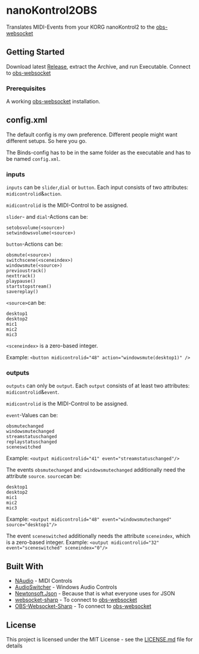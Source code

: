 # nanoKontrol2OBS

Translates MIDI-Events from your KORG nanoKontrol2 to the [obs-websocket](https://github.com/Palakis/obs-websocket)

## Getting Started

Download latest [Release](https://github.com/C9Glax/OBSKorgNanokontrol2/releases), extract the Archive, and run Executable.
Connect to [obs-websocket](https://github.com/Palakis/obs-websocket)

### Prerequisites

A working [obs-websocket](https://github.com/Palakis/obs-websocket) installation.

## config.xml

The default config is my own preference. Different people might want different setups. So here you go.

The Binds-config has to be in the same folder as the executable and has to be named `config.xml`.

### inputs

`inputs` can be	`slider`,`dial` or `button`. Each input consists of two attributes: `midicontrolid`&`action`.

`midicontrolid` is the MIDI-Control to be assigned.

`slider`- and `dial`-Actions can be:
```
setobsvolume(<source>)
setwindowsvolume(<source>)
```
`button`-Actions can be:
```
obsmute(<source>)
switchscene(<sceneindex>)
windowsmute(<source>)
previoustrack()
nexttrack()
playpause()
startstopstream()
savereplay()

```
`<source>`can be:
```
desktop1
desktop2
mic1
mic2
mic3
```
`<sceneindex>` is a zero-based integer.

Example:
`<button midicontrolid="48" action="windowsmute(desktop1)" />`

### outputs

`outputs` can only be `output`. Each `output` consists of at least two attributes: `midicontrolid`&`event`.

`midicontrolid` is the MIDI-Control to be assigned.

`event`-Values can be:
```
obsmutechanged
windowsmutechanged
streamstatuschanged
replaystatuschanged
sceneswitched
```
Example: `<output midicontrolid="41" event="streamstatuschanged"/>`

The events `obsmutechanged` and `windowsmutechanged` additionally need the attribute `source`.
`source`can be:
```
desktop1
desktop2
mic1
mic2
mic3
```
Example: `<output midicontrolid="48" event="windowsmutechanged" source="desktop1"/>`

The event `sceneswitched` additionally needs the attribute `sceneindex`, which is a zero-based integer.
Example: `<output midicontrolid="32" event="sceneswitched" sceneindex="0"/>`

## Built With

* [NAudio](https://github.com/naudio/NAudio) - MIDI Controls
* [AudioSwitcher](https://github.com/xenolightning/AudioSwitcher) - Windows Audio Controls
* [Newtonsoft.Json](https://github.com/JamesNK/Newtonsoft.Json) - Because that is what everyone uses for JSON
* [websocket-sharp](https://github.com/sta/websocket-sharp) - To connect to [obs-websocket](https://github.com/Palakis/obs-websocket)
* [OBS-Websocket-Sharp](https://github.com/C9Glax/OBS-Websocket-Sharp) - To connect to [obs-websocket](https://github.com/Palakis/obs-websocket)

## License

This project is licensed under the MIT License - see the [LICENSE.md](LICENSE.md) file for details
